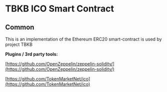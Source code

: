 # TBKB ICO Smart Contract

## Common

This is an implementation of the Ethereum ERC20 smart-contract is used by project TBKB

<b>Plugins / 3rd party tools:</b>

[https://github.com/OpenZeppelin/zeppelin-solidity/](https://github.com/OpenZeppelin/zeppelin-solidity/)

[https://github.com/TokenMarketNet/ico](https://github.com/TokenMarketNet/ico)